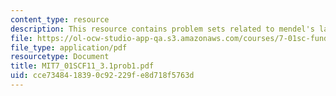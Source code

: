 ```yaml
---
content_type: resource
description: This resource contains problem sets related to mendel's laws.
file: https://ol-ocw-studio-app-qa.s3.amazonaws.com/courses/7-01sc-fundamentals-of-biology-fall-2011/cce7348418390c92229fe8d718f5763d_MIT7_01SCF11_3.1prob1.pdf
file_type: application/pdf
resourcetype: Document
title: MIT7_01SCF11_3.1prob1.pdf
uid: cce73484-1839-0c92-229f-e8d718f5763d
---
```

